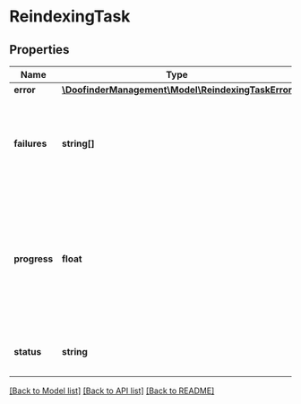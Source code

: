 # ReindexingTask

## Properties
Name | Type | Description | Notes
------------ | ------------- | ------------- | -------------
**error** | [**\DoofinderManagement\Model\ReindexingTaskError**](ReindexingTaskError.md) |  | [optional] 
**failures** | **string[]** | If status is &#x60;failure&#x60; this contains a list of all failures recieved while reindexing. | [optional] 
**progress** | **float** | Indicates the progress of the reindexing operation. For instance, 0.5 means the task is half complete. | [optional] 
**status** | **string** | Indicates the current status of the task. | [optional] 

[[Back to Model list]](../../README.md#documentation-for-models) [[Back to API list]](../../README.md#documentation-for-api-endpoints) [[Back to README]](../../README.md)

